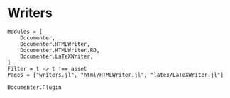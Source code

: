 # Writers

```@autodocs
Modules = [
    Documenter,
    Documenter.HTMLWriter,
    Documenter.HTMLWriter.RD,
    Documenter.LaTeXWriter,
]
Filter = t -> t !== asset
Pages = ["writers.jl", "html/HTMLWriter.jl", "latex/LaTeXWriter.jl"]
```
```@docs
Documenter.Plugin
```
